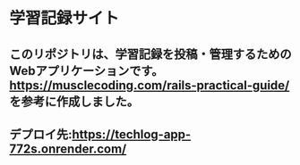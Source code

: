 # 学習記録サイト

このリポジトリは、学習記録を投稿・管理するためのWebアプリケーションです。
https://musclecoding.com/rails-practical-guide/  を参考に作成しました。
---

## デプロイ先:https://techlog-app-772s.onrender.com/